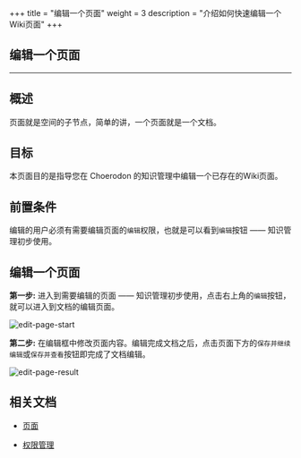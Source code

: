 +++
title = "编辑一个页面"
weight = 3
description = "介绍如何快速编辑一个Wiki页面"
+++

## 编辑一个页面
---

## 概述

页面就是空间的子节点，简单的讲，一个页面就是一个文档。

## 目标

本页面目的是指导您在 Choerodon 的知识管理中编辑一个已存在的Wiki页面。

## 前置条件

编辑的用户必须有需要编辑页面的`编辑`权限，也就是可以看到`编辑`按钮 —— 知识管理初步使用。

## 编辑一个页面

**第一步:** 进入到需要编辑的页面 —— 知识管理初步使用，点击右上角的`编辑`按钮，就可以进入到文档的编辑页面。

![edit-page-start](/img/docs/quick-start/project-member/wiki-manager/edit-page/edit-page-start.png)

**第二步:** 在编辑框中修改页面内容。编辑完成文档之后，点击页面下方的`保存并继续编辑`或`保存并查看`按钮即完成了文档编辑。

![edit-page-result](/img/docs/quick-start/project-member/wiki-manager/edit-page/edit-page-result.png)

## 相关文档

- [页面](../../../../user-guide/wiki/page)

- [权限管理](../../../../user-guide/wiki/hierarchy)